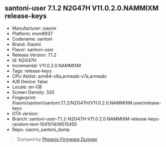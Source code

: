## santoni-user 7.1.2 N2G47H V11.0.2.0.NAMMIXM release-keys
- Manufacturer: xiaomi
- Platform: msm8937
- Codename: santoni
- Brand: Xiaomi
- Flavor: santoni-user
- Release Version: 7.1.2
- Id: N2G47H
- Incremental: V11.0.2.0.NAMMIXM
- Tags: release-keys
- CPU Abilist: arm64-v8a,armeabi-v7a,armeabi
- A/B Device: false
- Locale: en-GB
- Screen Density: 320
- Fingerprint: Xiaomi/santoni/santoni:7.1.2/N2G47H/V11.0.2.0.NAMMIXM:user/release-keys
- OTA version: 
- Branch: santoni-user-7.1.2-N2G47H-V11.0.2.0.NAMMIXM-release-keys-random-text-104101406515455
- Repo: xiaomi_santoni_dump


>Dumped by [Phoenix Firmware Dumper](https://github.com/DroidDumps/phoenix_firmware_dumper)
